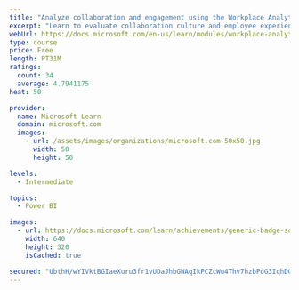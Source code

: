 ```yaml
---
title: "Analyze collaboration and engagement using the Workplace Analytics Ways of working assessment dashboard"
excerpt: "Learn to evaluate collaboration culture and employee experience with a Power BI template using Workplace Analytics data."
webUrl: https://docs.microsoft.com/en-us/learn/modules/workplace-analytics-ways-working/
type: course
price: Free
length: PT31M
ratings:
  count: 34
  average: 4.7941175
heat: 50

provider:
  name: Microsoft Learn
  domain: microsoft.com
  images:
    - url: /assets/images/organizations/microsoft.com-50x50.jpg
      width: 50
      height: 50

levels:
  - Intermediate

topics:
  - Power BI

images:
  - url: https://docs.microsoft.com/learn/achievements/generic-badge-social.png
    width: 640
    height: 320
    isCached: true

secured: "UbthH/wYIVktBGIaeXuru3fr1vUDaJhbGWAqIkPCZcWu4Thv7hzbPoG3IqhDOu+Y5RL1FcKn0a742E5qWI24ENyT5V48ZTShARNASnkHLsT14LvtT7bNIRV6rUpDNwxL1ZUk2MOMe1phV3BQaQhcRjghkFUI+24Kd+gWeXb13uXVETuwwVujRe9nC5PJ6skuyUbxDkli/XKFIOddZB49mDd2m1HEJsxwNkfIJ0HqvJYQKmerUERDblSMY03G3HLlQ9Sq8Cqm2StMslkUvrDthEUunCM4pdw2JU5yD++coHeXkBVVFKc9VHFByq6atftDpjpApVsXc5iPIi6r0QVY8ISkR+0NqxlrDFkJ2ORnnpRkfqNX7A+SLbu+whibBHwn/KpqldZvS08EOsprwdsEOfQWFMF8X8u8OSJgz5mLZtI=;p6jidiuBhnfuFBzDm5X5dg=="
---
```


